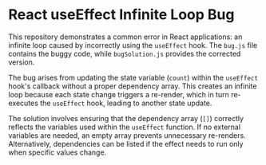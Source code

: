 # React useEffect Infinite Loop Bug

This repository demonstrates a common error in React applications: an infinite loop caused by incorrectly using the `useEffect` hook.  The `bug.js` file contains the buggy code, while `bugSolution.js` provides the corrected version.

The bug arises from updating the state variable (`count`) within the `useEffect` hook's callback without a proper dependency array. This creates an infinite loop because each state change triggers a re-render, which in turn re-executes the `useEffect` hook, leading to another state update. 

The solution involves ensuring that the dependency array (`[]`) correctly reflects the variables used within the `useEffect` function.  If no external variables are needed, an empty array prevents unnecessary re-renders.  Alternatively, dependencies can be listed if the effect needs to run only when specific values change.